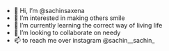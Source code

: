 - 👋 Hi, I’m @sachinsaxena
- 👀 I’m interested in making others smile
- 🌱 I’m currently learning the correct way of living life
- 💞️ I’m looking to collaborate on needy 
- 📫 to reach me over instagram @sachin__sachin_

<!---
sachinsaxenaji/sachinsaxenaji is a ✨ special ✨ repository because its `README.md` (this file) appears on your GitHub profile.
You can click the Preview link to take a look at your changes.
--->
